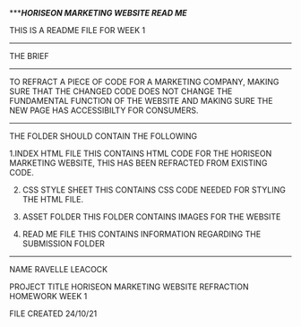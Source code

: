 **************HORISEON MARKETING WEBSITE READ ME***********

THIS IS A README FILE FOR WEEK 1 

************************************************************
THE BRIEF
************************************************************
TO REFRACT A PIECE OF CODE FOR A MARKETING COMPANY, MAKING SURE THAT THE CHANGED CODE DOES NOT CHANGE THE FUNDAMENTAL FUNCTION OF THE WEBSITE AND MAKING SURE THE NEW PAGE HAS ACCESSIBILTY FOR CONSUMERS. 


*************************************************************
THE FOLDER SHOULD CONTAIN THE FOLLOWING

1.INDEX HTML FILE
THIS CONTAINS HTML CODE FOR THE HORISEON MARKETING WEBSITE, THIS HAS BEEN REFRACTED FROM EXISTING CODE.

2. CSS STYLE SHEET
THIS CONTAINS CSS CODE NEEDED FOR STYLING THE HTML FILE.

3. ASSET FOLDER
THIS FOLDER CONTAINS IMAGES FOR THE WEBSITE 

4. READ ME FILE
THIS CONTAINS INFORMATION REGARDING THE SUBMISSION FOLDER

***********************************************************
NAME
RAVELLE LEACOCK 

PROJECT TITLE
HORISEON MARKETING WEBSITE
REFRACTION HOMEWORK WEEK 1

FILE CREATED 
24/10/21


